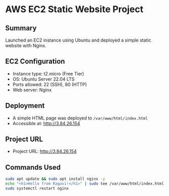 # AWS EC2 Static Website Project

## Summary
Launched an EC2 instance using Ubuntu and deployed a simple static website with Nginx.

## EC2 Configuration
- Instance type: t2.micro (Free Tier)
- OS: Ubuntu Server 22.04 LTS
- Ports allowed: 22 (SSH), 80 (HTTP)
- Web server: Nginx

## Deployment
- A simple HTML page was deployed to `/var/www/html/index.html`
- Accessible at: http://3.84.26.154

## Project URL

- Project URL: http://3.84.26.154

## Commands Used
```bash
sudo apt update && sudo apt install nginx -y
echo "<h1>Hello from Ragavi!</h1>" | sudo tee /var/www/html/index.html
sudo systemctl restart nginx
